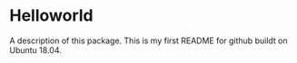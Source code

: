 # Helloworld

A description of this package.
This is my first README for github buildt on Ubuntu 18.04.
